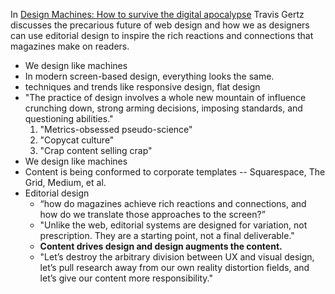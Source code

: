 In [Design Machines: How to survive the digital apocalypse](https://louderthanten.com/articles/story/design-machines) Travis Gertz discusses the precarious future of web design and how we as designers can use editorial design to inspire the rich reactions and connections that magazines make on readers.<!--more-->

- We design like machines
- In modern screen-based design, everything looks the same.
- techniques and trends like responsive design, flat design
- "The practice of design involves a whole new mountain of influence crunching down, strong arming decisions, imposing standards, and questioning abilities."
    1. "Metrics-obsessed pseudo-science"
    2. "Copycat culture"
    3. "Crap content selling crap"
- We design like machines
- Content is being conformed to corporate templates -- Squarespace, The Grid, Medium, et al.
- Editorial design
    - “how do magazines achieve rich reactions and connections, and how do we translate those approaches to the screen?”
    - "Unlike the web, editorial systems are designed for variation, not prescription. They are a starting point, not a final deliverable."
    - __Content drives design and design augments the content.__
    - "Let’s destroy the arbitrary division between UX and visual design, let’s pull research away from our own reality distortion fields, and let’s give our content more responsibility."

